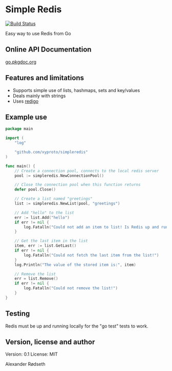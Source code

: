 Simple Redis
============

[![Build Status](https://travis-ci.org/xyproto/simpleredis.svg?branch=master)](https://travis-ci.org/xyproto/simpleredis)

Easy way to use Redis from Go

Online API Documentation
------------------------

[go.pkgdoc.org](http://go.pkgdoc.org/github.com/xyproto/simpleredis)

Features and limitations
------------------------

* Supports simple use of lists, hashmaps, sets and key/values
* Deals mainly with strings
* Uses [redigo](https://github.com/garyburd/redigo/redis)

Example use
-----------

```go
package main

import (
	"log"

	"github.com/xyproto/simpleredis"
)

func main() {
	// Create a connection pool, connects to the local redis server
	pool := simpleredis.NewConnectionPool()

	// Close the connection pool when this function returns
	defer pool.Close()

	// Create a list named "greetings"
	list := simpleredis.NewList(pool, "greetings")

	// Add "hello" to the list
	err := list.Add("hello")
	if err != nil {
		log.Fatalln("Could not add an item to list! Is Redis up and running?")
	}

	// Get the last item in the list
	item, err := list.GetLast()
	if err != nil {
		log.Fatalln("Could not fetch the last item from the list!")
	}
	log.Println("The value of the stored item is:", item)

	// Remove the list
	err = list.Remove()
	if err != nil {
		log.Fatalln("Could not remove the list!")
	}
}
```

Testing
-------

Redis must be up and running locally for the "go test" tests to work.


Version, license and author
---------------------------

Version: 0.1
License: MIT

Alexander Rødseth <rodseth at gmail.com>

